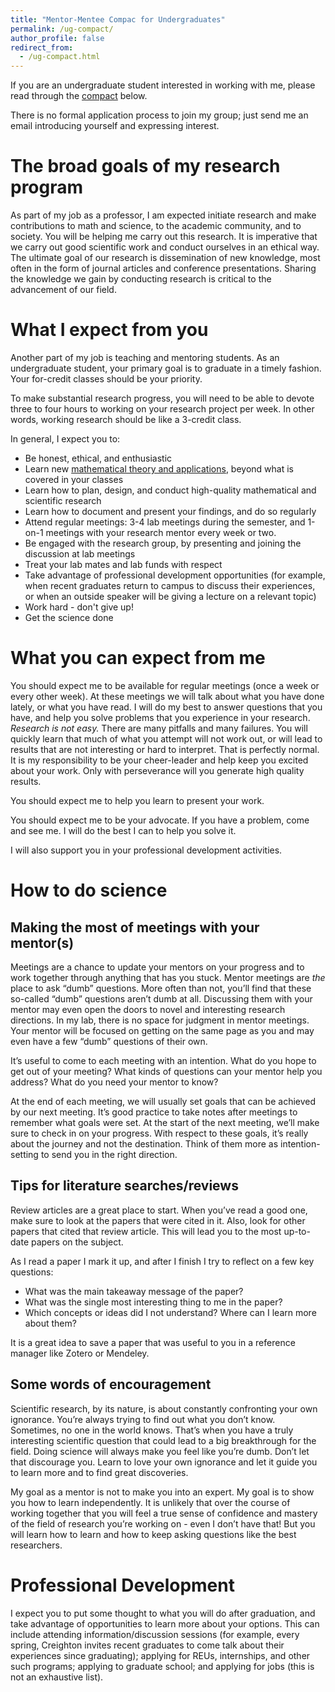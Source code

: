 ```yaml
---
title: "Mentor-Mentee Compac for Undergraduates"
permalink: /ug-compact/
author_profile: false
redirect_from:
  - /ug-compact.html
---
```


If you are an undergraduate student interested in working with me, please read through the [compact](https://www.merriam-webster.com/dictionary/compact#dictionary-entry-4) below.

There is no formal application process to join my group; just send me an email introducing yourself and expressing interest.

# The broad goals of my research program

As part of my job as a professor, I am expected initiate research and make contributions to math and science, to the academic community, and to society. You will be helping me carry out this research. It is imperative that we carry out good scientific work and conduct ourselves in an ethical way. The ultimate goal of our research is dissemination of new knowledge, most often in the form of journal articles and conference presentations. Sharing the knowledge we gain by conducting research is critical to the advancement of our field.

# What I expect from you

Another part of my job is teaching and mentoring students. As an undergraduate student, your primary goal is to graduate in a timely fashion. Your for-credit classes should be your priority.

To make substantial research progress, you will need to be able to devote three to four hours to working on your research project per week. In other words, working research should be like a 3-credit class.
<!-- The amount of time you are expected to work each week will depend on your level of availability and the project tasks assigned to you, but to make progress you should expect to spend a few hours working every week. -->
<!-- In addition to project tasks, you may engage in administrative lab tasks. -->
<!-- You are expected to attend lab meetings. We aim to have 3-4 lab meetings each semester. During the summers, lab meetings are held weekly. -->
<!-- You are expected to check-in on Basecamp regularly to give updates on your project. -->
<!-- You are required to regularly document your work on your project. Your documentation will eventually be archived in a lab repository. -->

In general, I expect you to:
* Be honest, ethical, and enthusiastic
* Learn new [mathematical theory and applications](/research/ug/curriculum), beyond what is covered in your classes
* Learn how to plan, design, and conduct high-quality mathematical and scientific research
* Learn how to document and present your findings, and do so regularly <!--probably via basecamp -->
* Attend regular meetings: 3-4 lab meetings during the semester, and 1-on-1 meetings with your research mentor every week or two.
* Be engaged with the research group, by presenting and joining the discussion at lab meetings
* Treat your lab mates and lab funds with respect
* Take advantage of professional development opportunities (for example, when recent graduates return to campus to discuss their experiences, or when an outside speaker will be giving a lecture on a relevant topic)
* Work hard - don't give up!
* Get the science done




# What you can expect from me

You should expect me to be available for regular meetings (once a week or every other week). At these meetings we will talk about what you have done lately, or what you have read. I will do my best to answer questions that you have, and help you solve problems that you experience in your research. _Research is not easy._ There are many pitfalls and many failures. You will quickly learn that much of what you attempt will not work out, or will lead to results that are not interesting or hard to interpret. That is perfectly normal. It is my responsibility to be your cheer-leader and help keep you excited about your work. Only with perseverance will you generate high quality results.

<!-- You can expect to have regular 1-on-1 meetings with your mentor to discuss your progress and to get your questions answered (see Making the most out of meetings with mentor section below). -->

You should expect me to help you learn to present your work. 
<!-- I will probably ask you to
prepare a poster or a presentation for at least one scientific meeting while you are in my research
group (in reality, this ends up being at least one per year). It will be my responsibility to help
you put it together and practice presenting it. Similarly, I will help you learn to write about your
research, mainly by providing feedback on drafts of your thesis and papers. -->

You should expect me to be your advocate. If you have a problem, come and see me. I
will do the best I can to help you solve it.
<!-- My primary role is to teach, write papers, and write
grants to bring in money so that you can do your research with as much freedom and flexibility as
possible. -->
I will also support you in your professional development activities.


# How to do science

<!-- ## Documenting your work

Keep a "lab notebook" of your work. -->

## Making the most of meetings with your mentor(s)

Meetings are a chance to update your mentors on your progress and to work together through anything that has you stuck. Mentor meetings are _the_ place to ask “dumb” questions. More often than not, you’ll find that these so-called “dumb” questions aren’t dumb at all. Discussing them with your mentor may even open the doors to novel and interesting research directions. In my lab, there is no space for judgment in mentor meetings. Your mentor will be focused on getting on the same page as you and may even have a few “dumb” questions of their own. 

It’s useful to come to each meeting with an intention. What do you hope to get out of your meeting? What kinds of questions can your mentor help you address? What do you need your mentor to know? 

At the end of each meeting, we will usually set goals that can be achieved by our next meeting. It’s good practice to take notes after meetings to remember what goals were set.  At the start of the next meeting, we’ll make sure to check in on your progress. With respect to these goals, it’s really about the journey and not the destination. Think of them more as intention-setting to send you in the right direction. 


## Tips for literature searches/reviews

Review articles are a great place to start. When you’ve read a good one, make sure to look at the papers that were cited in it. Also, look for other papers that cited that review article. This will lead you to the most up-to-date papers on the subject.

As I read a paper I mark it up, and after I finish I try to reflect on a few key questions:
* What was the main takeaway message of the paper?
* What was the single most interesting thing to me in the paper?
* Which concepts or ideas did I not understand? Where can I learn more about them?

It is a great idea to save a paper that was useful to you in a reference manager like Zotero or Mendeley.

## Some words of encouragement
Scientific research, by its nature, is about constantly confronting your own ignorance. You’re always trying to find out what you don’t know. Sometimes, no one in the world knows. That’s when you have a truly interesting scientific question that could lead to a big breakthrough for the field. Doing science will always make you feel like you’re dumb. Don’t let that discourage you. Learn to love your own ignorance and let it guide you to learn more and to find great discoveries. 

My goal as a mentor is not to make you into an expert. My goal is to show you how to learn independently. It is unlikely that over the course of working together that you will feel a true sense of confidence and mastery of the field of research you’re working on - even I don’t have that! But you will learn how to learn and how to keep asking questions like the best researchers. 



# Professional Development

I expect you to put some thought to what you will do after graduation, and take advantage of opportunities to learn more about your options. This can include attending information/discussion sessions (for example, every spring, Creighton invites recent graduates to come talk about their experiences since graduating); applying for REUs, internships, and other such programs; applying to graduate school; and applying for jobs (this is not an exhaustive list).

<!-- # Logistics

If you are a current student researcher in my lab, you are welcome to drop by my office any time, or to schedule time with me through my [booking link.](https://outlook.office.com/bookwithme/user/713b549dc6f140f090e4b61c756cb33b@creighton.edu?anonymous&ep=plink)
If my door is closed, I am either on a zoom call or simply out of the office. Please come back later or use my booking link. -->

<!-- Mathematical neuroscience research is very portable and as such, you are welcome to do your research remotely, or in the lab, or some combination. I just ask that you outline your preferred work schedule and setting with me so that I know what to expect. -->

<!-- You are responsible for logging your own work hours through Beyond Barnard (note: not necessary for SRI). In addition to actually performing research, time spent doing background work (such as reading papers and attending seminars on the research topic) should also be logged.  -->

<!-- Because mathematical neuroscience research is so portable, this opens up possibilities for continuing to do research over the school breaks. 
Some students love the idea of getting to spend time diving into their research when they don’t have their usual coursework to worry about - and also continuing to earn money through the break. However, some students prefer to disconnect from work during breaks and to take that time to recharge. I support both approaches. Please communicate with me before break about your preferences so that I can adjust accordingly.  -->

<!-- Much of the lab’s communication happens over Basecamp. Please check there regularly, or turn on notifications.  -->


<!-- # Semester Evaluation -->


